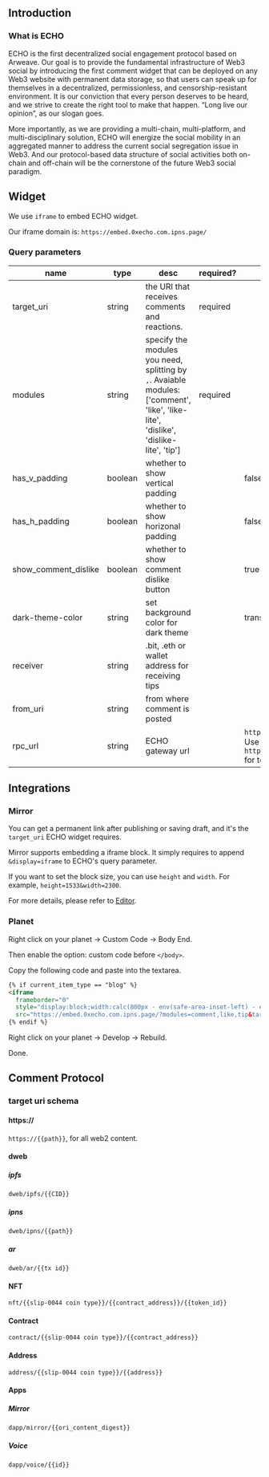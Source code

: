## Introduction

### What is ECHO

 
ECHO is the first decentralized social engagement protocol based on Arweave. Our goal is to provide the fundamental infrastructure of Web3 social by introducing the first comment widget that can be deployed on any Web3 website with permanent data storage, so that users can speak up for themselves in a decentralized, permissionless, and censorship-resistant environment. It is our conviction that every person deserves to be heard, and we strive to create the right tool to make that happen. “Long live our opinion”, as our slogan goes.

More importantly, as we are providing a multi-chain, multi-platform, and multi-disciplinary solution, ECHO will energize the social mobility in an aggregated manner to address the current social segregation issue in Web3. And our protocol-based data structure of social activities both on-chain and off-chain will be the cornerstone of the future Web3 social paradigm.

## Widget


We use `iframe` to embed ECHO widget. 

Our iframe domain is: `https://embed.0xecho.com.ipns.page/`

### Query parameters

| name  |  type | desc | required?  | default  |  
|---|---|---|---|---|
| target_uri  | string  | the URI that receives comments and reactions. | required  |   |   |
| modules | string | specify the modules you need, splitting by `,`. Avaiable modules: ['comment', 'like', 'like-lite', 'dislike', 'dislike-lite', 'tip'] | required | | |
| has_v_padding | boolean | whether to show vertical padding  |  |false |   
| has_h_padding  | boolean  | whether to show horizonal padding  |  | false  |   
| show_comment_dislike | boolean | whether to show comment dislike button |  | true | 
| dark-theme-color | string | set background color for dark theme | | transparent |
| receiver | string | .bit, .eth or wallet address for receiving tips |  | |
| from_uri | string | from where comment is posted | | |
| rpc_url | string | ECHO gateway url  | | `https://node1.0xecho.com`. Use `https://sandbox.0xecho.com` for test purpose.|


## Integrations
### Mirror

You can get a permanent link after publishing or saving draft, and it's the `target_uri` ECHO widget requires.

Mirror supports embedding a iframe block. It simply requires to append `&display=iframe` to ECHO's query parameter.

If you want to set the block size, you can use `height` and `width`. For example, `height=1533&width=2300`.

For more details, please refer to [Editor](https://mirror.xyz/dashboard/guide/editor).

### Planet

Right click on your planet ->  Custom Code -> Body End.

Then enable the option: custom code before `</body>`.

Copy the following code and paste into the textarea.

  ``` html
  {% if current_item_type == "blog" %}
  <iframe 
    frameborder="0"
    style="display:block;width:calc(800px - env(safe-area-inset-left) - env(safe-area-inset-left));height:600px;margin: 0 auto;"
    src="https://embed.0xecho.com.ipns.page/?modules=comment,like,tip&target_uri=dweb/ipns/{{ planet_ipns }}/{{ article.id }}&receiver=0xecho.bit"></iframe>
  {% endif %}
  ```

Right click on your planet -> Develop -> Rebuild.

Done.

## Comment Protocol

### target uri schema

#### https:// 

`https://{{path}}`, for all web2 content.

#### dweb

##### ipfs

`dweb/ipfs/{{CID}}`

##### ipns

`dweb/ipns/{{path}}`

##### ar

`dweb/ar/{{tx id}}`

#### NFT

`nft/{{slip-0044 coin type}}/{{contract_address}}/{{token_id}}`

#### Contract

`contract/{{slip-0044 coin type}}/{{contract_address}}`

#### Address

`address/{{slip-0044 coin type}}/{{address}}`

#### Apps

##### Mirror

`dapp/mirror/{{ori_content_digest}}`

##### Voice

`dapp/voice/{{id}}`
